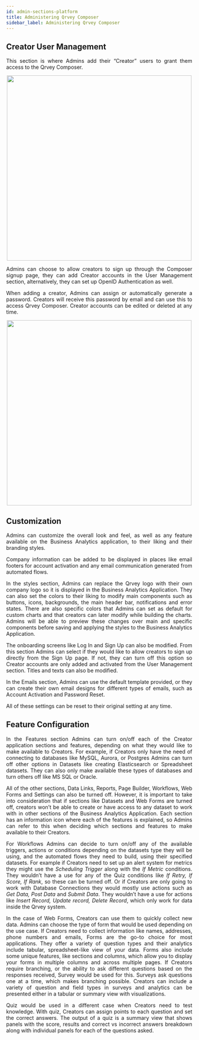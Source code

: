 ```yaml
---
id: admin-sections-platform
title: Administering Qrvey Composer
sidebar_label: Administering Qrvey Composer
---
```


<div style="text-align: justify">

## Creator User Management

This section is where Admins add their “Creator” users to grant them access to the Qrvey Composer. 

   <img src="https://s3.amazonaws.com/cdn.qrvey.com/documentation_assets/admin/Administering+Qrvey+Composer/user_management.png
" style="margin:auto; display:block;" width="500" />

Admins can choose to allow creators to sign up through the Composer signup page, they can add Creator accounts in the User Management section, alternatively, they can set up OpenID Authentication as well. 

When adding a creator, Admins can assign or automatically generate a password. Creators will receive this password by email and can use this to access Qrvey Composer. Creator accounts can be edited or deleted at any time. 

<img src="https://s3.amazonaws.com/cdn.qrvey.com/documentation_assets/admin/Administering+Qrvey+Composer/new_user.png
" style="margin:auto; display:block;" width="500" />


## Customization

Admins can customize the overall look and feel, as well as any feature available on the Business Analytics application, to their liking and their branding styles. 

Company information can be added to be displayed in places like email footers for account activation and any email communication generated from automated flows. 

In the styles section, Admins can replace the Qrvey logo with their own company logo so it is displayed in the Business Analytics Application. They can also set the colors to their liking to modify main components such as buttons, icons, backgrounds, the main header bar, notifications and error states. There are also specific colors that Admins can set as default for custom charts and that creators can later modify while building the charts. Admins will be able to preview these changes over main and specific components before saving and applying the styles to the Business Analytics Application. 

The onboarding screens like Log In and Sign Up can also be modified. From this section Admins can select if they would like to allow creators to sign up directly from the Sign Up page. If not, they can turn off this option so Creator accounts are only added and activated from the User Management section. Titles and texts can also be modified. 

In the Emails section, Admins can use the default template provided, or they can create their own email designs for different types of emails, such as Account Activation and Password Reset. 

All of these settings can be reset to their original setting at any time.

## Feature Configuration

In the Features section Admins can turn on/off each of the Creator application sections and features, depending on what they would like to make available to Creators. For example, if Creators only have the need of connecting to databases like MySQL, Aurora, or Postgres Admins can turn off other options in Datasets like creating Elasticsearch or Spreadsheet datasets. They can also only make available these types of databases and turn others off like MS SQL or Oracle. 

All of the other sections, Data Links, Reports, Page Builder, Workflows, Web Forms and Settings can also be turned off. However, it is important to take into consideration that if sections like Datasets and Web Forms are turned off, creators won’t be able to create or have access to any dataset to work with in other sections of the Business Analytics Application. Each section has an information icon where each of the features is explained, so Admins can refer to this when deciding which sections and features to make available to their Creators. 

For Workflows Admins can decide to turn on/off any of the available triggers, actions or conditions depending on the datasets type they will be using, and the automated flows they need to build, using their specified datasets. For example if Creators need to set up an alert system for metrics they might use the _Scheduling Trigger_ along with the _If Metric_ conditions. They wouldn’t have a use for any of the Quiz conditions like _If Retry, If Score, If Rank_, so these can be turned off. Or if Creators are only going to work with Database Connections they would mostly use actions such as _Get Data, Post Data_ and _Submit Data_. They wouldn’t have a use for actions like _Insert Record, Update record, Delete Record_, which only work for data inside the Qrvey system. 

In the case of Web Forms, Creators can use them to quickly collect new data. Admins can choose the type of form that would be used depending on the use case. If Creators need to collect information like names, addresses, phone numbers and emails, Forms are the go-to choice for most applications. They offer a variety of question types and their analytics include tabular, spreadsheet-like view of your data.  Forms also include some unique features, like sections and columns, which allow you to display your forms in multiple columns and across multiple pages. If Creators require branching, or the ability to ask different questions based on the responses received, Survey would be used for this.  Surveys ask questions one at a time, which makes branching possible.  Creators can include a variety of question and field types in surveys and analytics can be presented either in a tabular or summary view with visualizations.

Quiz would be used in a different case when Creators need to test knowledge. With quiz, Creators can assign points to each question and set the correct answers. The output of a quiz is a summary view that shows panels with the score, results and correct vs incorrect answers breakdown along with individual panels for each of the questions asked. 